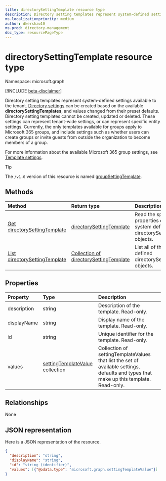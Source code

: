 ```yaml
---
title: directorySettingTemplate resource type
description: Directory setting templates represent system-defined settings available to the tenant.
ms.localizationpriority: medium
author: dkershaw10
ms.prod: directory-management
doc_type: resourcePageType
---
```


# directorySettingTemplate resource type

Namespace: microsoft.graph

[!INCLUDE [beta-disclaimer](../../includes/beta-disclaimer.md)]

Directory setting templates represent system-defined settings available to the tenant. [Directory settings](directorysetting.md) can be created based on the available **directorySettingTemplates**, and values changed from their preset defaults. Directory setting templates cannot be created, updated or deleted. These settings can represent tenant-wide settings, or can represent specific entity settings. Currently, the only templates available for groups apply to Microsoft 365 groups, and include settings such as whether users can create groups or invite guests from outside the organization to become members of a group.

For more information about the available Microsoft 365 group settings, see [Template settings](/azure/active-directory/enterprise-users/groups-settings-cmdlets).

> [!TIP]
> The `/v1.0` version of this resource is named [groupSettingTemplate](/graph/api/resources/groupsettingtemplate?view=graph-rest-1.0&preserve-view=true).

## Methods

| Method                                                                   | Return type                                                           | Description                                                                                 |
| :----------------------------------------------------------------------- | :-------------------------------------------------------------------- | :------------------------------------------------------------------------------------------ |
| [Get directorySettingTemplate](../api/directorysettingtemplate-get.md)   | [directorySettingTemplate](directorysettingtemplate.md)               | Read the specific properties of one of the system defined directorySettingTemplate objects. |
| [List directorySettingTemplate](../api/directorysettingtemplate-list.md) | [Collection of directorySettingTemplate](directorysettingtemplate.md) | List all of the system defined directorySettingTemplate objects.                            |

## Properties

| Property    | Type                                                       | Description                                                                                                                             |
| :---------- | :--------------------------------------------------------- | :-------------------------------------------------------------------------------------------------------------------------------------- |
| description | string                                                     | Description of the template. Read-only.                                                                                                 |
| displayName | string                                                     | Display name of the template. Read-only.                                                                                                |
| id          | string                                                     | Unique identifier for the template. Read-only.                                                                                          |
| values      | [settingTemplateValue](settingtemplatevalue.md) collection | Collection of settingTemplateValues that list the set of available settings, defaults and types that make up this template.  Read-only. |

## Relationships

None

## JSON representation

Here is a JSON representation of the resource.

<!-- {
  "blockType": "resource",
  "optionalProperties": [

  ],
  "@odata.type": "microsoft.graph.directorySettingTemplate"
}-->

```json
{
  "description": "string",
  "displayName": "string",
  "id": "string (identifier)",
  "values": [{"@odata.type": "microsoft.graph.settingTemplateValue"}]
}

```

<!-- uuid: 8fcb5dbc-d5aa-4681-8e31-b001d5168d79
2015-10-25 14:57:30 UTC -->

<!--
{
  "type": "#page.annotation",
  "description": "directorySettingTemplate resource",
  "keywords": "",
  "section": "documentation",
  "tocPath": "",
  "suppressions": []
}
-->
